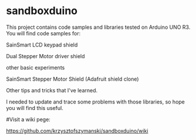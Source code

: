 # sandboxduino

This project contains code samples and libraries tested on Arduino UNO R3. You will find code samples for:

SainSmart LCD keypad shield

Dual Stepper Motor driver shield

other basic experiments

SainSmart Stepper Motor Shield (Adafruit shield clone)

Other tips and tricks that I've learned.

I needed to update and trace some problems with those libraries, so hope you will find this useful.
 
 #Visit a wiki pege: 
 
 https://github.com/krzysztofszymanski/sandboxduino/wiki
